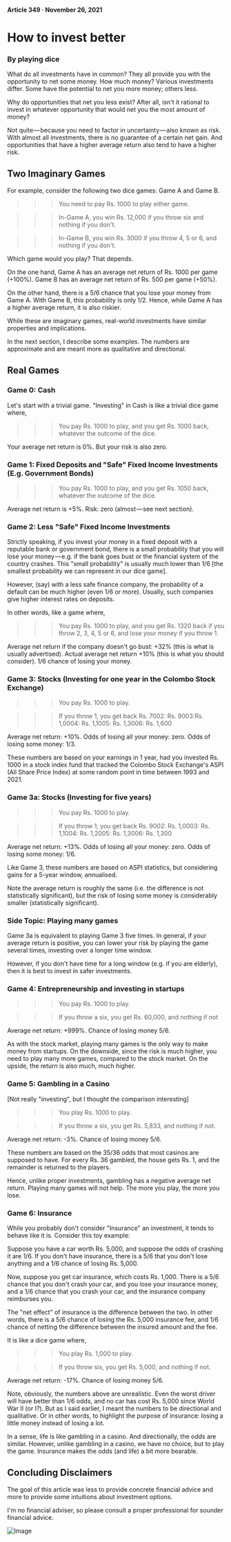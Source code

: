#### Article 349 · November 26, 2021

# How to invest better

### By playing dice

What do all investments have in common? They all provide you with the opportunity to net some money. How much money? Various investments differ. Some have the potential to net you more money; others less.

Why do opportunities that net you less exist? After all, isn't it rational to invest in whatever opportunity that would net you the most amount of money?

Not quite — because you need to factor in uncertainty — also known as risk. With almost all investments, there is no guarantee of a certain net gain. And opportunities that have a higher average return also tend to have a higher risk.

## Two Imaginary Games

For example, consider the following two dice games: Game A and Game B.

>>> You need to pay Rs. 1000 to play either game.

>>> In-Game A, you win Rs. 12,000 if you throw six and nothing if you don't.

>>> In-Game B, you win Rs. 3000 if you throw 4, 5 or 6, and nothing if you don't.

Which game would you play? That depends.

On the one hand, Game A has an average net return of Rs. 1000 per game (+100%). Game B has an average net return of Rs. 500 per game (+50%).

On the other hand, there is a 5/6 chance that you lose your money from Game A. With Game B, this probability is only 1/2. Hence, while Game A has a higher average return, it is also riskier.

While these are imaginary games, real-world investments have similar properties and implications.

In the next section, I describe some examples. The numbers are approximate and are meant more as qualitative and directional.

## Real Games

### Game 0: Cash

Let's start with a trivial game. "Investing" in Cash is like a trivial dice game where,

>>> You pay Rs. 1000 to play, and you get Rs. 1000 back, whatever the outcome of the dice.

Your average net return is 0%. But your risk is also zero.

### Game 1: Fixed Deposits and "Safe" Fixed Income Investments (E.g. Government Bonds)

>>> You pay Rs. 1000 to play, and you get Rs. 1050 back, whatever the outcome of the dice.

Average net return is +5%. Risk: zero (almost — see next section).

### Game 2: Less "Safe" Fixed Income Investments

Strictly speaking, if you invest your money in a fixed deposit with a reputable bank or government bond, there is a small probability that you will lose your money — e.g. if the bank goes bust or the financial system of the country crashes. This "small probability" is usually much lower than 1/6 [the smallest probability we can represent in our dice game].

However, (say) with a less safe finance company, the probability of a default can be much higher (even 1/6 or more). Usually, such companies give higher interest rates on deposits.

In other words, like a game where,

>>> You pay Rs. 1000 to play, and you get Rs. 1320 back if you throw 2, 3, 4, 5 or 6, and lose your money if you throw 1.

Average net return if the company doesn't go bust: +32% (this is what is usually advertised). Actual average net return +10% (this is what you should consider). 1/6 chance of losing your money.

### Game 3: Stocks (Investing for one year in the Colombo Stock Exchange)

>>> You pay Rs. 1000 to play.

>>> If you throw 1, you get back Rs. 7002: Rs. 9003:Rs. 1,0004: Rs. 1,1005: Rs. 1,3006: Rs. 1,600

Average net return: +10%. Odds of losing all your money: zero. Odds of losing some money: 1/3.

These numbers are based on your earnings in 1 year, had you invested Rs. 1000 in a stock index fund that tracked the Colombo Stock Exchange's ASPI (All Share Price Index) at some random point in time between 1993 and 2021.

### Game 3a: Stocks (Investing for five years)

>>> You pay Rs. 1000 to play.

>>> If you throw 1, you get back Rs. 9002: Rs. 1,0003: Rs. 1,1004: Rs. 1,2005: Rs. 1,3006: Rs. 1,300

Average net return: +13%. Odds of losing all your money: zero. Odds of losing some money: 1/6.

Like Game 3, these numbers are based on ASPI statistics, but considering gains for a 5-year window, annualised.

Note the average return is roughly the same (i.e. the difference is not statistically significant), but the risk of losing some money is considerably smaller (statistically significant).

### Side Topic: Playing many games

Game 3a is equivalent to playing Game 3 five times. In general, if your average return is positive, you can lower your risk by playing the game several times, investing over a longer time window.

However, if you don't have time for a long window (e.g. if you are elderly), then it is best to invest in safer investments.

### Game 4: Entrepreneurship and investing in startups

>>> You pay Rs. 1000 to play.

>>> If you throw a six, you get Rs. 60,000, and nothing if not

Average net return: +999%. Chance of losing money 5/6.

As with the stock market, playing many games is the only way to make money from startups. On the downside, since the risk is much higher, you need to play many more games, compared to the stock market. On the upside, the return is also much, much higher.

### Game 5: Gambling in a Casino

[Not really "investing", but I thought the comparison interesting]

>>> You play Rs. 1000 to play.

>>> If you throw a six, you get Rs. 5,833, and nothing if not.

Average net return: -3%. Chance of losing money 5/6.

These numbers are based on the 35/36 odds that most casinos are supposed to have. For every Rs. 36 gambled, the house gets Rs. 1, and the remainder is returned to the players.

Hence, unlike proper investments, gambling has a negative average net return. Playing many games will not help. The more you play, the more you lose.

### Game 6: Insurance

While you probably don't consider "Insurance" an investment, it tends to behave like it is. Consider this toy example:

Suppose you have a car worth Rs. 5,000, and suppose the odds of crashing it are 1/6. If you don't have insurance, there is a 5/6 that you don't lose anything and a 1/6 chance of losing Rs. 5,000.

Now, suppose you get car insurance, which costs Rs. 1,000. There is a 5/6 chance that you don't crash your car, and you lose your insurance money, and a 1/6 chance that you crash your car, and the insurance company reimburses you.

The "net effect" of insurance is the difference between the two. In other words, there is a 5/6 chance of losing the Rs. 5,000 insurance fee, and 1/6 chance of netting the difference between the insured amount and the fee.

It is like a dice game where,

>>> You play Rs. 1,000 to play.

>>> If you throw six, you get Rs. 5,000, and nothing if not.

Average net return: -17%. Chance of losing money 5/6.

Note, obviously, the numbers above are unrealistic. Even the worst driver will have better than 1/6 odds, and no car has cost Rs. 5,000 since World War II (or I?). But as I said earlier, I meant the numbers to be directional and qualitative. Or in other words, to highlight the purpose of insurance: losing a little money instead of losing a lot.

In a sense, life is like gambling in a casino. And directionally, the odds are similar. However, unlike gambling in a casino, we have no choice, but to play the game. Insurance makes the odds (and life) a bit more bearable.

## Concluding Disclaimers

The goal of this article was less to provide concrete financial advice and more to provide some intuitions about investment options.

I'm no financial adviser, so please consult a proper professional for sounder financial advice.

![Image](https://cdn-images-1.medium.com/max/800/1*IAcbCwU3waPOxISiQjmDQQ.jpeg)